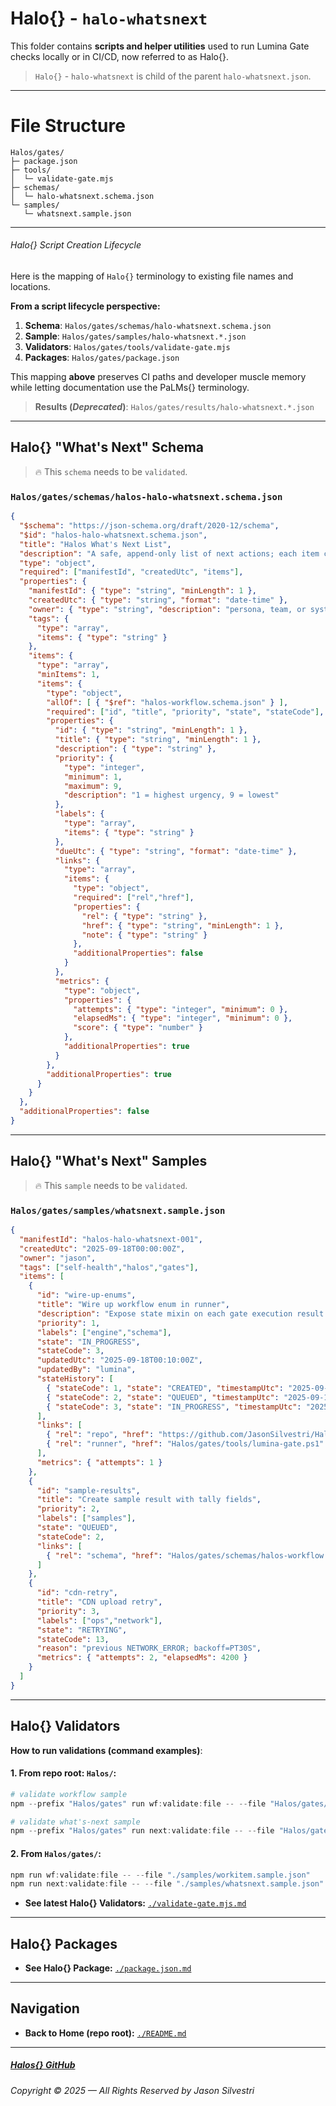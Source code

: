 ﻿# Halo\{\} - `halo-whatsnext`

This folder contains **scripts and helper utilities** used to run Lumina Gate checks locally or in CI/CD, now referred to as Halo{}.

> `Halo{}` - `halo-whatsnext` is child of the parent `halo-whatsnext.json`.

--- 

# File Structure

```
Halos/gates/
├─ package.json
├─ tools/
│  └─ validate-gate.mjs
├─ schemas/
│  └─ halo-whatsnext.schema.json
└─ samples/
   └─ whatsnext.sample.json

```

---

###### Halo\{\} Script Creation Lifecycle

Here is the mapping of `Halo{}` terminology to existing file names and locations.

**From a script lifecycle perspective:**

1. **Schema**: `Halos/gates/schemas/halo-whatsnext.schema.json`
2. **Sample**: `Halos/gates/samples/halo-whatsnext.*.json`
3. **Validators**: `Halos/gates/tools/validate-gate.mjs`
4. **Packages**: `Halos/gates/package.json`

This mapping **above** preserves CI paths and developer muscle memory while letting documentation use the PaLMs{} terminology.


> **Results (_Deprecated_)**: `Halos/gates/results/halo-whatsnext.*.json`

---

## Halo\{\} "What's Next" Schema

> 🔥 This `schema` needs to be `validated`.

### `Halos/gates/schemas/halos-halo-whatsnext.schema.json`

```json
{
  "$schema": "https://json-schema.org/draft/2020-12/schema",
  "$id": "halos-halo-whatsnext.schema.json",
  "title": "Halos What's Next List",
  "description": "A safe, append-only list of next actions; each item carries the workflow state mixin.",
  "type": "object",
  "required": ["manifestId", "createdUtc", "items"],
  "properties": {
    "manifestId": { "type": "string", "minLength": 1 },
    "createdUtc": { "type": "string", "format": "date-time" },
    "owner": { "type": "string", "description": "persona, team, or system" },
    "tags": {
      "type": "array",
      "items": { "type": "string" }
    },
    "items": {
      "type": "array",
      "minItems": 1,
      "items": {
        "type": "object",
        "allOf": [ { "$ref": "halos-workflow.schema.json" } ],
        "required": ["id", "title", "priority", "state", "stateCode"],
        "properties": {
          "id": { "type": "string", "minLength": 1 },
          "title": { "type": "string", "minLength": 1 },
          "description": { "type": "string" },
          "priority": {
            "type": "integer",
            "minimum": 1,
            "maximum": 9,
            "description": "1 = highest urgency, 9 = lowest"
          },
          "labels": {
            "type": "array",
            "items": { "type": "string" }
          },
          "dueUtc": { "type": "string", "format": "date-time" },
          "links": {
            "type": "array",
            "items": {
              "type": "object",
              "required": ["rel","href"],
              "properties": {
                "rel": { "type": "string" },
                "href": { "type": "string", "minLength": 1 },
                "note": { "type": "string" }
              },
              "additionalProperties": false
            }
          },
          "metrics": {
            "type": "object",
            "properties": {
              "attempts": { "type": "integer", "minimum": 0 },
              "elapsedMs": { "type": "integer", "minimum": 0 },
              "score": { "type": "number" }
            },
            "additionalProperties": true
          }
        },
        "additionalProperties": true
      }
    }
  },
  "additionalProperties": false
}
```

---

## Halo\{\} "What's Next" Samples

> 🔥 This `sample` needs to be `validated`.

### `Halos/gates/samples/whatsnext.sample.json`

```json
{
  "manifestId": "halos-halo-whatsnext-001",
  "createdUtc": "2025-09-18T00:00:00Z",
  "owner": "jason",
  "tags": ["self-health","halos","gates"],
  "items": [
    {
      "id": "wire-up-enums",
      "title": "Wire up workflow enum in runner",
      "description": "Expose state mixin on each gate execution result.",
      "priority": 1,
      "labels": ["engine","schema"],
      "state": "IN_PROGRESS",
      "stateCode": 3,
      "updatedUtc": "2025-09-18T00:10:00Z",
      "updatedBy": "lumina",
      "stateHistory": [
        { "stateCode": 1, "state": "CREATED", "timestampUtc": "2025-09-17T23:55:00Z" },
        { "stateCode": 2, "state": "QUEUED", "timestampUtc": "2025-09-17T23:56:00Z" },
        { "stateCode": 3, "state": "IN_PROGRESS", "timestampUtc": "2025-09-18T00:10:00Z" }
      ],
      "links": [
        { "rel": "repo", "href": "https://github.com/JasonSilvestri/Halos", "note": "root" },
        { "rel": "runner", "href": "Halos/gates/tools/lumina-gate.ps1" }
      ],
      "metrics": { "attempts": 1 }
    },
    {
      "id": "sample-results",
      "title": "Create sample result with tally fields",
      "priority": 2,
      "labels": ["samples"],
      "state": "QUEUED",
      "stateCode": 2,
      "links": [
        { "rel": "schema", "href": "Halos/gates/schemas/halos-workflow.schema.json" }
      ]
    },
    {
      "id": "cdn-retry",
      "title": "CDN upload retry",
      "priority": 3,
      "labels": ["ops","network"],
      "state": "RETRYING",
      "stateCode": 13,
      "reason": "previous NETWORK_ERROR; backoff=PT30S",
      "metrics": { "attempts": 2, "elapsedMs": 4200 }
    }
  ]
}
```

---

## Halo\{\} Validators

**How to run validations (command examples)**:

#### 1. From repo root: `Halos/`:

```powershell
# validate workflow sample
npm --prefix "Halos/gates" run wf:validate:file -- --file "Halos/gates/samples/workitem.sample.json"

# validate what's-next sample
npm --prefix "Halos/gates" run next:validate:file -- --file "Halos/gates/samples/whatsnext.sample.json"
```

#### 2. From `Halos/gates/`:

```powershell
npm run wf:validate:file -- --file "./samples/workitem.sample.json"
npm run next:validate:file -- --file "./samples/whatsnext.sample.json"
```

- **See latest Halo\{\} Validators:** [`./validate-gate.mjs.md`](./validate-gate.mjs.md)

---

## Halo\{\} Packages

- **See Halo\{\} Package:** [`./package.json.md`](./package.json.md)

---

## Navigation

- **Back to Home (repo root):** [`./README.md`](./README.md)

---


##### [Halos\{\} GitHub](https://github.com/JasonSilvestri/Halos)

###### Copyright © 2025 — All Rights Reserved by Jason Silvestri
